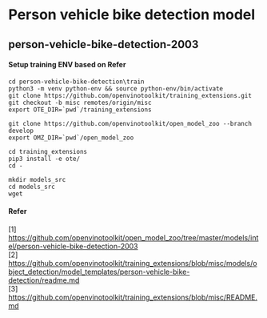 # Person vehicle bike detection model

## person-vehicle-bike-detection-2003

#### Setup training ENV based on Refer

```
cd person-vehicle-bike-detection\train
python3 -m venv python-env && source python-env/bin/activate
git clone https://github.com/openvinotoolkit/training_extensions.git
git checkout -b misc remotes/origin/misc
export OTE_DIR=`pwd`/training_extensions

git clone https://github.com/openvinotoolkit/open_model_zoo --branch develop
export OMZ_DIR=`pwd`/open_model_zoo

cd training_extensions
pip3 install -e ote/
cd -

mkdir models_src
cd models_src
wget 
```

#### Refer
[1] https://github.com/openvinotoolkit/open_model_zoo/tree/master/models/intel/person-vehicle-bike-detection-2003 <br>
[2] https://github.com/openvinotoolkit/training_extensions/blob/misc/models/object_detection/model_templates/person-vehicle-bike-detection/readme.md <br>
[3] https://github.com/openvinotoolkit/training_extensions/blob/misc/README.md